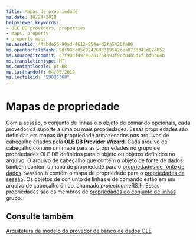```yaml
---
title: Mapas de propriedade
ms.date: 10/24/2018
helpviewer_keywords:
- OLE DB providers, properties
- maps, property
- property maps
ms.assetid: 44abde56-90ad-4612-854e-d2fa5426fa80
ms.openlocfilehash: 9df98dc85c9242693319542cea0730341d87a052
ms.sourcegitcommit: c7f90df497e6261764893f9cc04b5d1f1bf0b64b
ms.translationtype: MT
ms.contentlocale: pt-BR
ms.lasthandoff: 04/05/2019
ms.locfileid: "59035368"
---
```

# <a name="property-maps"></a>Mapas de propriedade

Com a sessão, o conjunto de linhas e o objeto de comando opcionais, cada provedor dá suporte a uma ou mais propriedades. Essas propriedades são definidas em mapas de propriedade armazenados nos arquivos de cabeçalho criados pela **OLE DB Provider Wizard**. Cada arquivo de cabeçalho contém um mapa para as propriedades no grupo de propriedades OLE DB definidos para o objeto ou objetos definidos no arquivo. O arquivo de cabeçalho que contém o objeto de fonte de dados também contém o mapa de propriedade para o [propriedades de fonte de dados](https://msdn.microsoft.com/library/ms724188). `Session.h` contém o mapa de propriedade para o [propriedades da sessão](/previous-versions/windows/desktop/ms714221(v=vs.85)). Os objetos de conjunto de linhas e de comando estão em um arquivo de cabeçalho único, chamado *projectname*RS.h. Essas propriedades são os membros de [propriedades do conjunto de linhas](/previous-versions/windows/desktop/ms711252(v=vs.85)) grupo.

## <a name="see-also"></a>Consulte também

[Arquitetura de modelo do provedor de banco de dados OLE](../../data/oledb/ole-db-provider-template-architecture.md)<br/>
